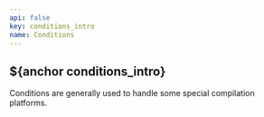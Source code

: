 ```yaml
---
api: false
key: conditions_intro
name: Conditions
---
```


## ${anchor conditions_intro}

Conditions are generally used to handle some special compilation platforms.


